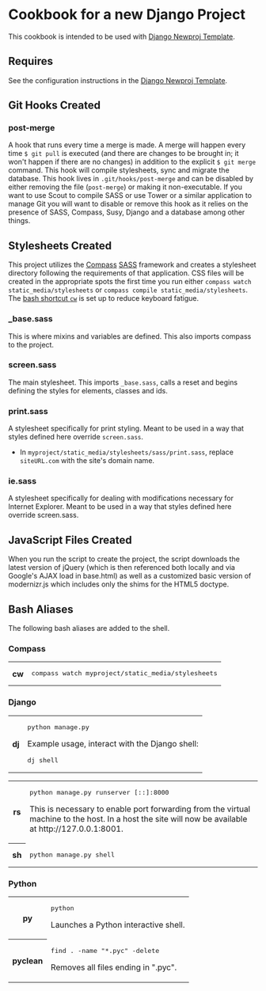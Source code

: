 # Cookbook for a new Django Project

This cookbook is intended to be used with [Django Newproj Template](https://github.com/jbergantine/django-newproj-template).

## Requires

See the configuration instructions in the [Django Newproj Template](https://github.com/jbergantine/django-newproj-template).

## Git Hooks Created

### post-merge

A hook that runs every time a merge is made. A merge will happen every time `$ git pull` is executed (and there are changes to be brought in; it won't happen if there are no changes) in addition to the explicit `$ git merge` command. This hook will compile stylesheets, sync and migrate the database. This hook lives in `.git/hooks/post-merge` and can be disabled by either removing the file (`post-merge`) or making it non-executable. If you want to use Scout to compile SASS or use Tower or a similar application to manage Git you will want to disable or remove this hook as it relies on the presence of SASS, Compass, Susy, Django and a database among other things.

## Stylesheets Created

This project utilizes the [Compass](http://compass-style.org) [SASS](http://sass-lang.com) framework and creates a stylesheet directory following the requirements of that application. CSS files will be created in the appropriate spots the first time you run either ``compass watch static_media/stylesheets`` or ``compass compile static_media/stylesheets``. The [bash shortcut ``cw``](#compass) is set up to reduce keyboard fatigue.

### _base.sass

This is where mixins and variables are defined. This also imports compass to the project.

### screen.sass

The main stylesheet. This imports ``_base.sass``, calls a reset and begins defining the styles for elements, classes and ids.

### print.sass

A stylesheet specifically for print styling. Meant to be used in a way that styles defined here override ``screen.sass``.

* In ``myproject/static_media/stylesheets/sass/print.sass``, replace ``siteURL.com`` with the site's domain name.

### ie.sass

A stylesheet specifically for dealing with modifications necessary for Internet Explorer. Meant to be used in a way that styles defined here override screen.sass.

## JavaScript Files Created

When you run the script to create the project, the script downloads the latest version of jQuery (which is then referenced both locally and via Google's AJAX load in base.html) as well as a customized basic version of modernizr.js which includes only the shims for the HTML5 doctype.

## Bash Aliases

The following bash aliases are added to the shell. 

### Compass

<table>
    <tr>
        <th>cw</th>
        <td><pre>compass watch myproject/static_media/stylesheets</pre></td>
    </tr>
</table>

### Django

<table>
    <tr>
        <th>dj</th>
        <td>
            <pre>python manage.py</pre>
            <p>Example usage, interact with the Django shell:</p>
            <pre>dj shell</pre>
        </td>
    </tr>
</table>
<table>
    <tr>
        <th>rs</th>
        <td>
            <pre>python manage.py runserver [::]:8000</pre>
            <p>This is necessary to enable port forwarding from the virtual machine to the host. In a host the site will now be available at http://127.0.0.1:8001.</p>
        </td>
    </tr>
    <tr>
        <th>sh</th>
        <td><pre>python manage.py shell</pre></td>
    </tr>
</table>

### Python

<table>
    <tr>
        <th>py</th>
        <td>
            <pre>python</pre>
            <p>Launches a Python interactive shell.</p>
        </td>
    </tr>
    <tr>
        <th>pyclean</th>
        <td>
            <pre>find . -name "*.pyc" -delete</pre>
            <p>Removes all files ending in ".pyc".</p>
        </td>
    </tr>
</table>
